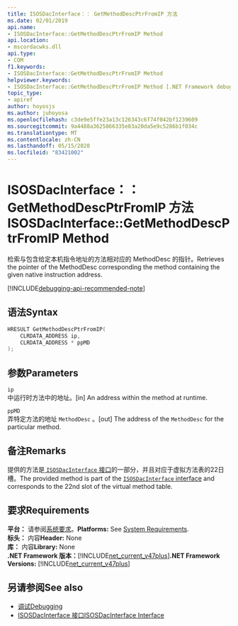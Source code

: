 ```yaml
---
title: ISOSDacInterface：： GetMethodDescPtrFromIP 方法
ms.date: 02/01/2019
api.name:
- ISOSDacInterface::GetMethodDescPtrFromIP Method
api.location:
- mscordacwks.dll
api.type:
- COM
f1.keywords:
- ISOSDacInterface::GetMethodDescPtrFromIP Method
helpviewer.keywords:
- ISOSDacInterface::GetMethodDescPtrFromIP Method [.NET Framework debugging]
topic_type:
- apiref
author: hoyosjs
ms.author: juhoyosa
ms.openlocfilehash: c3de9e5ffe23a13c126343c6f74f042bf1239609
ms.sourcegitcommit: 9a4488a3625866335e83a20da5e9c5286b1f034c
ms.translationtype: MT
ms.contentlocale: zh-CN
ms.lasthandoff: 05/15/2020
ms.locfileid: "83421002"
---
```

# <a name="isosdacinterfacegetmethoddescptrfromip-method"></a><span data-ttu-id="6acb4-102">ISOSDacInterface：： GetMethodDescPtrFromIP 方法</span><span class="sxs-lookup"><span data-stu-id="6acb4-102">ISOSDacInterface::GetMethodDescPtrFromIP Method</span></span>

<span data-ttu-id="6acb4-103">检索与包含给定本机指令地址的方法相对应的 MethodDesc 的指针。</span><span class="sxs-lookup"><span data-stu-id="6acb4-103">Retrieves the pointer of the MethodDesc corresponding the method containing the given native instruction address.</span></span>

[!INCLUDE[debugging-api-recommended-note](../../../../includes/debugging-api-recommended-note.md)]

## <a name="syntax"></a><span data-ttu-id="6acb4-104">语法</span><span class="sxs-lookup"><span data-stu-id="6acb4-104">Syntax</span></span>

```cpp
HRESULT GetMethodDescPtrFromIP(
    CLRDATA_ADDRESS ip,
    CLRDATA_ADDRESS * ppMD
);
```

## <a name="parameters"></a><span data-ttu-id="6acb4-105">参数</span><span class="sxs-lookup"><span data-stu-id="6acb4-105">Parameters</span></span>

`ip`\
<span data-ttu-id="6acb4-106">中运行时方法中的地址。</span><span class="sxs-lookup"><span data-stu-id="6acb4-106">[in] An address within the method at runtime.</span></span>

`ppMD`\
<span data-ttu-id="6acb4-107">弄特定方法的地址 `MethodDesc` 。</span><span class="sxs-lookup"><span data-stu-id="6acb4-107">[out] The address of the `MethodDesc` for the particular method.</span></span>

## <a name="remarks"></a><span data-ttu-id="6acb4-108">备注</span><span class="sxs-lookup"><span data-stu-id="6acb4-108">Remarks</span></span>

<span data-ttu-id="6acb4-109">提供的方法是[ `ISOSDacInterface` 接口](isosdacinterface-interface.md)的一部分，并且对应于虚拟方法表的22日槽。</span><span class="sxs-lookup"><span data-stu-id="6acb4-109">The provided method is part of the [`ISOSDacInterface` interface](isosdacinterface-interface.md) and corresponds to the 22nd slot of the virtual method table.</span></span>

## <a name="requirements"></a><span data-ttu-id="6acb4-110">要求</span><span class="sxs-lookup"><span data-stu-id="6acb4-110">Requirements</span></span>

<span data-ttu-id="6acb4-111">**平台：** 请参阅[系统要求](../../get-started/system-requirements.md)。</span><span class="sxs-lookup"><span data-stu-id="6acb4-111">**Platforms:** See [System Requirements](../../get-started/system-requirements.md).</span></span>  
<span data-ttu-id="6acb4-112">**标头：** 内容</span><span class="sxs-lookup"><span data-stu-id="6acb4-112">**Header:** None</span></span>  
<span data-ttu-id="6acb4-113">**库：** 内容</span><span class="sxs-lookup"><span data-stu-id="6acb4-113">**Library:** None</span></span>  
<span data-ttu-id="6acb4-114">**.NET Framework 版本：**[!INCLUDE[net_current_v47plus](../../../../includes/net-current-v47plus.md)]</span><span class="sxs-lookup"><span data-stu-id="6acb4-114">**.NET Framework Versions:** [!INCLUDE[net_current_v47plus](../../../../includes/net-current-v47plus.md)]</span></span>  

## <a name="see-also"></a><span data-ttu-id="6acb4-115">另请参阅</span><span class="sxs-lookup"><span data-stu-id="6acb4-115">See also</span></span>

- [<span data-ttu-id="6acb4-116">调试</span><span class="sxs-lookup"><span data-stu-id="6acb4-116">Debugging</span></span>](index.md)
- [<span data-ttu-id="6acb4-117">ISOSDacInterface 接口</span><span class="sxs-lookup"><span data-stu-id="6acb4-117">ISOSDacInterface Interface</span></span>](isosdacinterface-interface.md)
